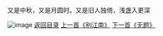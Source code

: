 又是中秋，又是月圆时。又是旧人独倚，浅盏入更深

![image](https://upload-images.jianshu.io/upload_images/1691484-5c653d9d7ee2964c.png?imageMogr2/auto-orient/strip%7CimageView2/2/w/1080/q/50)
[返回目录](https://www.jianshu.com/p/f13b34acd5f9)
[上一首《别江南》](https://www.jianshu.com/p/0dcdd5b7176f)
[下一首《无题》](https://www.jianshu.com/p/7b93f41527a0)

